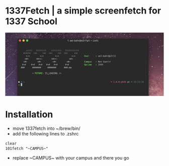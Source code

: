 # 1337Fetch	| a simple screenfetch for 1337 School

![alt text](https://raw.githubusercontent.com/ReversableCode/1337fetch/master/preview.png)

# Installation
* move 1337fetch into ~/brew/bin/
* add the following lines to .zshrc 
```
clear
101fetch "~CAMPUS~"
```
* replace ~CAMPUS~ with your campus and there you go
